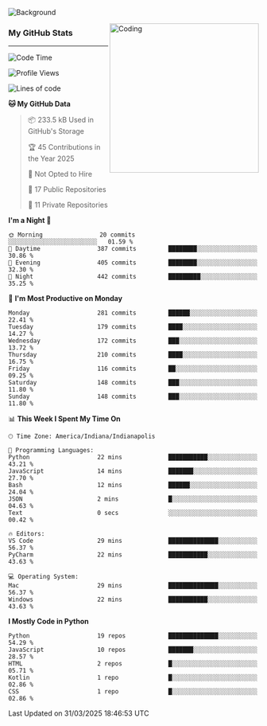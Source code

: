 ![Background](https://github.com/Nguyen-Noah/Nguyen-Noah/assets/112649680/f5d2296f-0508-400c-abcf-47c085708a2a)

<img align="right" alt="Coding" width="300" src="https://cdn.dribbble.com/users/1277312/screenshots/14733298/media/39b1045e593737587dd60e42c8422d1f.gif" >

### My GitHub Stats
---
<!--START_SECTION:waka-->
![Code Time](http://img.shields.io/badge/Code%20Time-484%20hrs%2026%20mins-blue)

![Profile Views](http://img.shields.io/badge/Profile%20Views-0-blue)

![Lines of code](https://img.shields.io/badge/From%20Hello%20World%20I%27ve%20Written-11.6%20million%20lines%20of%20code-blue)

**🐱 My GitHub Data** 

> 📦 233.5 kB Used in GitHub's Storage 
 > 
> 🏆 45 Contributions in the Year 2025
 > 
> 🚫 Not Opted to Hire
 > 
> 📜 17 Public Repositories 
 > 
> 🔑 11 Private Repositories 
 > 
**I'm a Night 🦉** 

```text
🌞 Morning                20 commits          ░░░░░░░░░░░░░░░░░░░░░░░░░   01.59 % 
🌆 Daytime                387 commits         ████████░░░░░░░░░░░░░░░░░   30.86 % 
🌃 Evening                405 commits         ████████░░░░░░░░░░░░░░░░░   32.30 % 
🌙 Night                  442 commits         █████████░░░░░░░░░░░░░░░░   35.25 % 
```
📅 **I'm Most Productive on Monday** 

```text
Monday                   281 commits         ██████░░░░░░░░░░░░░░░░░░░   22.41 % 
Tuesday                  179 commits         ████░░░░░░░░░░░░░░░░░░░░░   14.27 % 
Wednesday                172 commits         ███░░░░░░░░░░░░░░░░░░░░░░   13.72 % 
Thursday                 210 commits         ████░░░░░░░░░░░░░░░░░░░░░   16.75 % 
Friday                   116 commits         ██░░░░░░░░░░░░░░░░░░░░░░░   09.25 % 
Saturday                 148 commits         ███░░░░░░░░░░░░░░░░░░░░░░   11.80 % 
Sunday                   148 commits         ███░░░░░░░░░░░░░░░░░░░░░░   11.80 % 
```


📊 **This Week I Spent My Time On** 

```text
🕑︎ Time Zone: America/Indiana/Indianapolis

💬 Programming Languages: 
Python                   22 mins             ███████████░░░░░░░░░░░░░░   43.21 % 
JavaScript               14 mins             ███████░░░░░░░░░░░░░░░░░░   27.70 % 
Bash                     12 mins             ██████░░░░░░░░░░░░░░░░░░░   24.04 % 
JSON                     2 mins              █░░░░░░░░░░░░░░░░░░░░░░░░   04.63 % 
Text                     0 secs              ░░░░░░░░░░░░░░░░░░░░░░░░░   00.42 % 

🔥 Editors: 
VS Code                  29 mins             ██████████████░░░░░░░░░░░   56.37 % 
PyCharm                  22 mins             ███████████░░░░░░░░░░░░░░   43.63 % 

💻 Operating System: 
Mac                      29 mins             ██████████████░░░░░░░░░░░   56.37 % 
Windows                  22 mins             ███████████░░░░░░░░░░░░░░   43.63 % 
```

**I Mostly Code in Python** 

```text
Python                   19 repos            ██████████████░░░░░░░░░░░   54.29 % 
JavaScript               10 repos            ███████░░░░░░░░░░░░░░░░░░   28.57 % 
HTML                     2 repos             █░░░░░░░░░░░░░░░░░░░░░░░░   05.71 % 
Kotlin                   1 repo              █░░░░░░░░░░░░░░░░░░░░░░░░   02.86 % 
CSS                      1 repo              █░░░░░░░░░░░░░░░░░░░░░░░░   02.86 % 
```




 Last Updated on 31/03/2025 18:46:53 UTC
<!--END_SECTION:waka-->

<!--
**Nguyen-Noah/Nguyen-Noah** is a ✨ _special_ ✨ repository because its `README.md` (this file) appears on your GitHub profile.

Here are some ideas to get you started:

- 🔭 I’m currently working on ...
- 🌱 I’m currently learning ...
- 👯 I’m looking to collaborate on ...
- 🤔 I’m looking for help with ...
- 💬 Ask me about ...
- 📫 How to reach me: ...
- 😄 Pronouns: ...
- ⚡ Fun fact: ...
-->
